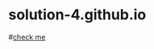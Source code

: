 # solution-4.github.io
#[check me](https://mouradsellami.github.io/solution-4.github.io/index.html)
